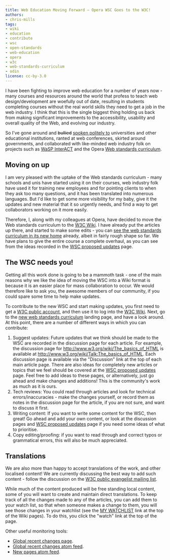 ```yaml
---
title: Web Education Moving Forward — Opera WSC Goes to the W3C!
authors:
- chris-mills
tags:
- wiki
- education
- contribute
- wsc
- open-standards
- web-education
- opera
- w3c
- web-standards-curriculum
- odin
license: cc-by-3.0
---
```


<p>I have been fighting to improve web education for a number of years now - many courses and resources around the world that profess to teach web design/development are woefully out of date, resulting in students completing courses without the real world skills they need to get a job in the web industry. I think that this is the single biggest thing holding us back from making significant improvements to the accessibility, usability and overall quality of the Web, and evolving our industry.</p>

 <p>So I&#39;ve gone around and <del>bullied</del> <ins>spoken politely to</ins> universities and other educational institutions, ranted at web conferences, skirted around governments, and collaborated with like-minded web industry folk on projects such as <a href="http://interact.webstandards.org/">WaSP InterACT</a> and the Opera <a href="https://dev.opera.com/articles/view/1-introduction-to-the-web-standards-cur/">Web standards curriculum</a>. </p>

 <h2>Moving on up</h2>

 <p>I am very pleased with the uptake of the Web standards curriculum - many schools and unis have started using it on their courses, web industry folk have used it for training new employees and for pointing clients to when they ask too many questions, and it has been translated into numerous languages. But I&#39;d like to get some more visibility for my baby, give it the updates and new material that it so urgently needs, and find a way to get collaborators working on it more easily.</p>

 <p>Therefore, I, along with my colleagues at Opera, have decided to move the Web standards curriculum to the <a href="http://www.w3.org/wiki/Main_Page">W3C Wiki</a>. I have already put the articles up there, and started to make some edits - you can <a href="http://www.w3.org/wiki/Web_Standards_Curriculum">see the web standards curriculum in its new home</a> already, albeit in fairly rough shape so far. We have plans to give the entire course a complete overhaul, as you can see from the ideas recorded in the <a href="http://www.w3.org/wiki/WSC_proposed_updates">WSC proposed updates</a> page.</p>

 <h2>The WSC needs you!</h2>

 <p>Getting all this work done is going to be a mammoth task - one of the main reasons why we like the idea of moving the WSC into a Wiki format is because it is an easier place for mass collaboration to occur. We would therefore like to ask you, the awesome members of our community, if you could spare some time to help make updates.</p>

 <p>To contribute to the new WSC and start making updates, you first need to get a <a href="http://www.w3.org/Help/Account/Request/Public">W3C public account</a>, and then use it to log into the <a href="http://www.w3.org/wiki/Main_Page">W3C Wiki</a>. Next, go to the <a href="http://www.w3.org/wiki/Web_Standards_Curriculum">new web standards curriculum</a> landing page, and have a look around. At this point, there are a number of different ways in which you can contribute:</p>

 <ol>
   <li>Suggest updates: Future updates that we think should be made to the WSC are recorded in the discussion page for each article. For example, the discussion page for <a href="http://www.w3.org/wiki/The_basics_of_HTML">http://www.w3.org/wiki/The_basics_of_HTML</a> is available at <a href="http://www.w3.org/wiki/Talk:The_basics_of_HTML">http://www.w3.org/wiki/Talk:The_basics_of_HTML</a>. Each discussion page is available via the &quot;Discussion&quot; link at the top of each main article page. There are also ideas for completely new articles or topics that we feel should be covered at the <a href="http://www.w3.org/wiki/WSC_proposed_updates">WSC proposed updates</a> page. Feel free to add ideas to these pages, or alternatively, just go ahead and make changes and additions! This is the community&#39;s work as much as it is ours.</li>
   <li>Tech reviews: You could read through articles and look for technical errors/inaccuracies - make the changes yourself, or record them as notes in the discussion page for the article, if you are not sure, and want to discuss it first.</li>
   <li>Writing content: If you want to write some content for the WSC, then great! Go ahead and add your own content, or look at the discussion pages and <a href="http://www.w3.org/wiki/WSC_proposed_updates">WSC proposed updates</a> page if you need some ideas of what to prioritise.</li>
   <li>Copy editing/proofing: if you want to read through and correct typos or grammatical errors, this will also be much appreciated.</li>
 </ol>

 <h2>Translations</h2>

 <p>We are also more than happy to accept translations of the work, and other localised content! We are currently discussing the best way to add such content - follow the discussion on the <a href="http://lists.w3.org/Archives/Public/public-evangelist/2011Jul/0002.html">W3C public evangelist mailing list</a>.</p>

 <p>While much of the content produced will be free standing local content, some of you will want to create and maintain direct translations. To keep track of all the changes made to any of the articles, you can add them to your watch list, so that when someone makes a change to them, you will see those changes in your watchlist (see the <a href="http://www.w3.org/wiki/Special:Watchlist">MY WATCHLIST</a> link at the top of the Wiki pages). To do this, you click the &quot;watch&quot; link at the top of the page.</p>

 <p>Other useful monitoring tools:</p>

 <ul>
   <li><a href="http://www.w3.org/wiki/Special:RecentChanges">Global recent changes page</a>.</li>
   <li><a href="http://www.w3.org/wiki/index.php?title=Special:RecentChanges&amp;feed=atom">Global recent changes atom feed</a>.</li>
   <li><a href="http://www.w3.org/wiki/index.php?title=Special:NewPages&amp;feed=atom&amp;namespace=0">New pages atom feed</a>.</li>
 </ul>
